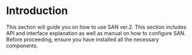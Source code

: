 # Introduction
This section will guide you on how to use SAN ver.2. 
This section includes API and interface explanation as well as manual on how to configure SAN. 
Before proceeding, ensure you have installed all the necessary components.
